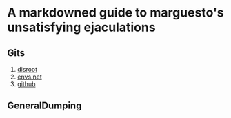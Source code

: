 # A markdowned guide to marguesto's unsatisfying ejaculations

## Gits
1. [disroot](https://git.disroot.org/asterisk)
2. [envs.net](https://git.envs.net/marguesto)
3. [github](https://github.com/Marguesto)

## GeneralDumping
